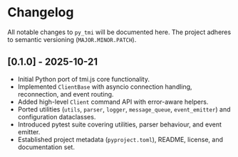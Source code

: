 # Changelog

All notable changes to `py_tmi` will be documented here. The project adheres to semantic versioning (`MAJOR.MINOR.PATCH`).

## [0.1.0] - 2025-10-21

- Initial Python port of tmi.js core functionality.
- Implemented `ClientBase` with asyncio connection handling, reconnection, and event routing.
- Added high-level `Client` command API with error-aware helpers.
- Ported utilities (`utils`, `parser`, `logger`, `message_queue`, `event_emitter`) and configuration dataclasses.
- Introduced pytest suite covering utilities, parser behaviour, and event emitter.
- Established project metadata (`pyproject.toml`), README, license, and documentation set.
